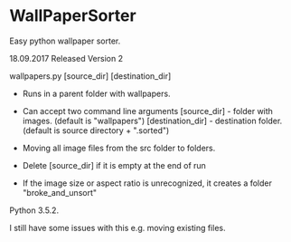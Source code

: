 # WallPaperSorter
Easy python wallpaper sorter.

18.09.2017 Released Version 2


wallpapers.py [source_dir] [destination_dir]

- Runs in a parent folder with wallpapers.
- Can accept two command line arguments
	[source_dir] - folder with images. (default is "wallpapers")
	[destination_dir] - destination folder. (default is source directory + ".sorted")

- Moving all image files from the src folder to folders.
- Delete [source_dir] if it is empty at the end of run

- If the image size or aspect ratio is unrecognized, it creates a folder "broke_and_unsort"

Python 3.5.2.

I still have some issues with this e.g. moving existing files.

